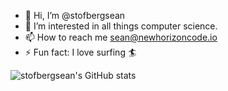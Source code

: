 - :wave: Hi, I’m @stofbergsean
- :eyes: I’m interested in all things computer science.
- :mailbox: How to reach me sean@newhorizoncode.io
- ⚡ Fun fact: I love surfing 🏄

![stofbergsean's GitHub stats](https://github-readme-stats.vercel.app/api?username=stofbergsean&count_private=true)
<!---
--->
